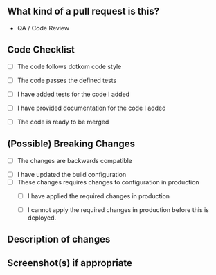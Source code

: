 ## What kind of a pull request is this?

- QA / Code Review
<!-- Add other options if appropriate -->


## Code Checklist

- [ ] The code follows dotkom code style 
- [ ] The code passes the defined tests
- [ ] I have added tests for the code I added
- [ ] I have provided documentation for the code I added
- [ ] The code is ready to be merged


## (Possible) Breaking Changes

- [ ] The changes are backwards compatible
<!-- this means that other people can use this code without having to do/change anything -->
- [ ] I have updated the build configuration
- [ ] These changes requires changes to configuration in production <!-- E.g. an API token -->
    - [ ] I have applied the required changes in production
    - [ ] I cannot apply the required changes in production before this is deployed.


## Description of changes


## Screenshot(s) if appropriate

<!-- provide screenshots (before and after) if doing design changes -->
